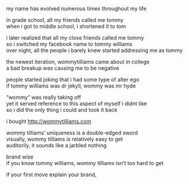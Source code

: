 <p>my name has evolved numerous times throughout my life</p>

<p>in grade school, all my friends called me tommy<br />
when i got to middle school, i shortened it to tom</p>

<p>i later realized that all my close friends called me tommy<br />
so i switched my facebook name to tommy williams<br />
over night, all the people i barely knew started addressing me as tommy</p>

<p>the newest iteration, wommytilliams came about in college<br />
a bad breakup was causing me to be negative</p>

<p>people started joking that i had some type of alter ego<br />
if tommy williams was dr jekyll, wommy was mr hyde </p>

<p>“wommy” was really taking off<br />
yet it served reference to this aspect of myself i didnt like<br />
so i did the only thing i could and took it back</p>

<p>i bought <a href="http://wommytilliams.com">http://wommytilliams.com</a></p>

<p>wommy tilliams’ uniqueness is a double-edged sword<br />
visually, wommy tilliams is relatively easy to get<br />
auditorily, it sounds like a jarbled nothing </p>

<p>brand wise<br />
if you know tommy williams, wommy tilliams isn’t too hard to get</p>

<p>if your first move  explain your brand, </p>
